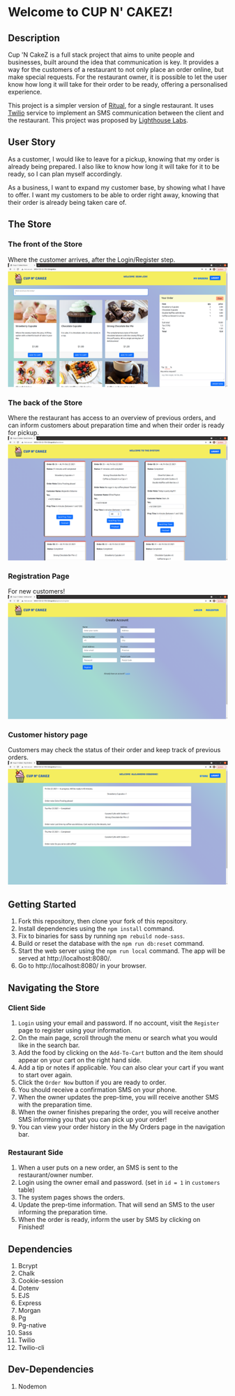 Welcome to CUP N' CAKEZ!
=========

## Description

Cup 'N CakeZ is a full stack project that aims to unite people and businesses, built around the idea that communication is key. It provides a way for the customers of a restaurant to not only place an order online, but make special requests. For the restaurant owner, it is possible to let the user know how long it will take for their order to be ready, offering a personalised experience.

This project is a simpler version of [Ritual](https://ritual.co/), for a single restaurant. It uses [Twilio](twilio.com) service to implement an SMS communication between the client and the restaurant. This project was proposed by [Lighthouse Labs](https://lighthouselabs.ca/).

## User Story

As a customer, I would like to leave for a pickup, knowing that my order is already being prepared. I also like to know how long it will take for it to be ready, so I can plan myself accordingly.

As a business, I want to expand my customer base, by showing what I have to offer. I want my customers to be able to order right away, knowing that their order is already being taken care of.

## The Store

### The front of the Store
Where the customer arrives, after the Login/Register step.
!["The Front Store"](https://github.com/hyjin123/food-pickup-ordering/blob/master/docs/Front-Store.png?raw=true)

### The back of the Store
Where the restaurant has access to an overview of previous orders, and can inform customers about preparation time and when their order is ready for pickup.
!["The Back Store"](https://github.com/hyjin123/food-pickup-ordering/blob/master/docs/Backstore-Page.png?raw=true)

### Registration Page
For new customers!
!["The Register Page"](https://github.com/hyjin123/food-pickup-ordering/blob/master/docs/Register-Page.png?raw=true)

### Customer history page
Customers may check the status of their order and keep track of previous orders.
!["The Orders History Page"](https://github.com/hyjin123/food-pickup-ordering/blob/master/docs/My-Orders-Page.png?raw=true)

## Getting Started

1. Fork this repository, then clone your fork of this repository.
2. Install dependencies using the `npm install` command.
3. Fix to binaries for sass by running `npm rebuild node-sass`.
4. Build or reset the database with the `npm run db:reset` command.
5. Start the web server using the `npm run local` command. The app will be served at http://localhost:8080/.
6. Go to http://localhost:8080/ in your browser.

## Navigating the Store

### Client Side
1. `Login` using your email and password. If no account, visit the `Register` page to register using your information.
2. On the main page, scroll through the menu or search what you would like in the search bar.
3. Add the food by clicking on the `Add-To-Cart` button and the item should appear on your cart on the right hand side.
4. Add a tip or notes if applicable. You can also clear your cart if you want to start over again.
5. Click the `Order Now` button if you are ready to order.
6. You should receive a confirmation SMS on your phone.
7. When the owner updates the prep-time, you will receive another SMS with the preparation time.
8. When the owner finishes preparing the order, you will receive another SMS informing you that you can pick up your order!
9. You can view your order history in the My Orders page in the navigation bar.

### Restaurant Side
1. When a user puts on a new order, an SMS is sent to the restaurant/owner number.
2. Login using the owner email and password. (set in `id = 1` in `customers` table)
3. The system pages shows the orders.
4. Update the prep-time information. That will send an SMS to the user informing the preparation time.
5. When the order is ready, inform the user by SMS by clicking on Finished!

## Dependencies

1. Bcrypt
2. Chalk
3. Cookie-session
4. Dotenv
5. EJS
6. Express
7. Morgan
8. Pg
9. Pg-native
10. Sass
11. Twilio
12. Twilio-cli

## Dev-Dependencies

1. Nodemon

